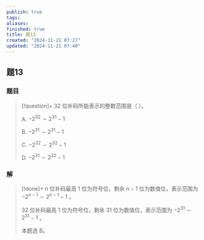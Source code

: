 ```yaml
---
publish: true
tags: 
aliases: 
finished: true
title: 题13
created: "2024-11-21 07:27"
updated: "2024-11-21 07:40"
---
```

## 题13
### 题目
> [!question]+
> 32 位补码所能表示的整数范围是（ ）。
> 
> A. $-2^{32}\sim2^{31}-1$
> 
> B. $-2^{31}\sim2^{31}-1$
> 
> C. $-2^{32}\sim2^{32}-1$
> 
> D. $-2^{31}\sim2^{32}-1$
### 解
> [!done]+
> $n$ 位补码最高 1 位为符号位，剩余 $n-1$ 位为数值位，表示范围为 $-2^{n-1}\sim2^{n-1}-1$ 。
> 
> 32 位补码最高 1 位为符号位，剩余 31 位为数值位，表示范围为 $-2^{31}\sim2^{31}-1$ 。
> 
> 本题选 B。